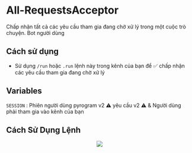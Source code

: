 # All-RequestsAcceptor

Chấp nhận tất cả các yêu cầu tham gia đang chờ xử lý trong một cuộc trò chuyện. Bot người dùng

## Cách sử dụng

* Sử dụng `/run` hoặc `.run` lệnh này trong kênh của bạn để ✅️ chấp nhận các yêu cầu tham gia đang chờ xử lý   

## Variables

`SESSION` : Phiên người dùng pyrogram v2 ⚠️ yêu cầu v2 ⚠️ & Người dùng phải tham gia vào kênh của bạn

## Cách Sử Dụng Lệnh 
<p align="center">
    <img src="https://graph.org/file/a2a25a5059be1edf981b8.jpg">
</p>

